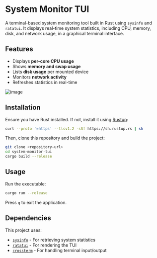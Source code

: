 # System Monitor TUI

A terminal-based system monitoring tool built in Rust using `sysinfo` and `ratatui`. It displays real-time system statistics, including CPU, memory, disk, and network usage, in a graphical terminal interface.

## Features
- Displays **per-core CPU usage**
- Shows **memory and swap usage**
- Lists **disk usage** per mounted device
- Monitors **network activity**
- Refreshes statistics in real-time

![image](https://github.com/user-attachments/assets/5cff49bf-0916-462c-9f87-3073b800b595)

## Installation
Ensure you have Rust installed. If not, install it using [Rustup](https://rustup.rs/):

```sh
curl --proto '=https' --tlsv1.2 -sSf https://sh.rustup.rs | sh
```

Then, clone this repository and build the project:

```sh
git clone <repository-url>
cd system-monitor-tui
cargo build --release
```

## Usage
Run the executable:

```sh
cargo run --release
```

Press `q` to exit the application.

## Dependencies
This project uses:
- [`sysinfo`](https://crates.io/crates/sysinfo) - For retrieving system statistics
- [`ratatui`](https://crates.io/crates/ratatui) - For rendering the TUI
- [`crossterm`](https://crates.io/crates/crossterm) - For handling terminal input/output


